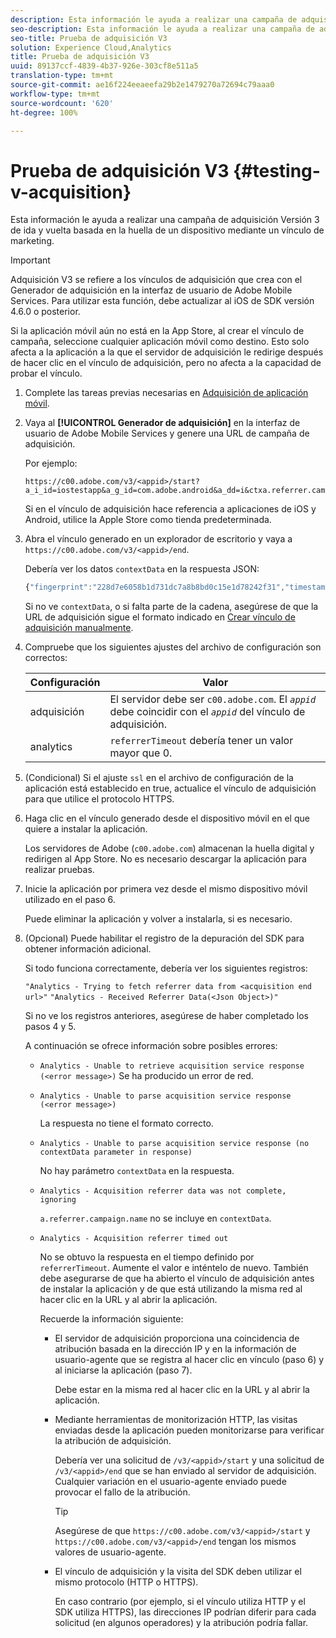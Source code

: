 ```yaml
---
description: Esta información le ayuda a realizar una campaña de adquisición Versión 3 de ida y vuelta basada en la huella de un dispositivo mediante un vínculo de marketing.
seo-description: Esta información le ayuda a realizar una campaña de adquisición Versión 3 de ida y vuelta basada en la huella de un dispositivo mediante un vínculo de marketing.
seo-title: Prueba de adquisición V3
solution: Experience Cloud,Analytics
title: Prueba de adquisición V3
uuid: 89137ccf-4839-4b37-926e-303cf8e511a5
translation-type: tm+mt
source-git-commit: ae16f224eeaeefa29b2e1479270a72694c79aaa0
workflow-type: tm+mt
source-wordcount: '620'
ht-degree: 100%

---
```



# Prueba de adquisición V3 {#testing-v-acquisition}

Esta información le ayuda a realizar una campaña de adquisición Versión 3 de ida y vuelta basada en la huella de un dispositivo mediante un vínculo de marketing.

>[!IMPORTANT]
>
>Adquisición V3 se refiere a los vínculos de adquisición que crea con el Generador de adquisición en la interfaz de usuario de Adobe Mobile Services. Para utilizar esta función, debe actualizar al iOS de SDK versión 4.6.0 o posterior.

Si la aplicación móvil aún no está en la App Store, al crear el vínculo de campaña, seleccione cualquier aplicación móvil como destino. Esto solo afecta a la aplicación a la que el servidor de adquisición le redirige después de hacer clic en el vínculo de adquisición, pero no afecta a la capacidad de probar el vínculo.

1. Complete las tareas previas necesarias en [Adquisición de aplicación móvil](/help/ios/acquisition-main/acquisition.md).
1. Vaya al **[!UICONTROL Generador de adquisición]** en la interfaz de usuario de Adobe Mobile Services y genere una URL de campaña de adquisición.

   Por ejemplo:

   ```
   https://c00.adobe.com/v3/<appid>/start?a_i_id=iostestapp&a_g_id=com.adobe.android&a_dd=i&ctxa.referrer.campaign.name=name&ctxa.referrer.campaign.trackingcode=trackingcode
   ```


   Si en el vínculo de adquisición hace referencia a aplicaciones de iOS y Android, utilice la Apple Store como tienda predeterminada.
1. Abra el vínculo generado en un explorador de escritorio y vaya a `https://c00.adobe.com/v3/<appid>/end`.

   Debería ver los datos `contextData` en la respuesta JSON:

   ```js
   {"fingerprint":"228d7e6058b1d731dc7a8b8bd0c15e1d78242f31","timestamp":1457989293,"appguid":"","contextData":{"a.referrer.campaign.name":"name","a.referrer.campaign.trackingcode":"trackingcode"}}.
   ```

   Si no ve `contextData`, o si falta parte de la cadena, asegúrese de que la URL de adquisición sigue el formato indicado en [Crear vínculo de adquisición manualmente](/help/using/acquisition-main/c-marketing-links-builder/acquisition-link-manual.md).
1. Compruebe que los siguientes ajustes del archivo de configuración son correctos:

   | Configuración | Valor |
   |--- |--- |
   | adquisición | El servidor debe ser `c00.adobe.com`. El *`appid`* debe coincidir con el *`appid`* del vínculo de adquisición. |
   | analytics | `referrerTimeout` debería tener un valor mayor que 0. |


1. (Condicional) Si el ajuste `ssl` en el archivo de configuración de la aplicación está establecido en true, actualice el vínculo de adquisición para que utilice el protocolo HTTPS.
1. Haga clic en el vínculo generado desde el dispositivo móvil en el que quiere a instalar la aplicación.

   Los servidores de Adobe (`c00.adobe.com`) almacenan la huella digital y redirigen al App Store. No es necesario descargar la aplicación para realizar pruebas.
1. Inicie la aplicación por primera vez desde el mismo dispositivo móvil utilizado en el paso 6.

   Puede eliminar la aplicación y volver a instalarla, si es necesario.
1. (Opcional) Puede habilitar el registro de la depuración del SDK para obtener información adicional.

   Si todo funciona correctamente, debería ver los siguientes registros:

   `"Analytics - Trying to fetch referrer data from <acquisition end url>"`
   `"Analytics - Received Referrer Data(<Json Object>)"`

   Si no ve los registros anteriores, asegúrese de haber completado los pasos 4 y 5.

   A continuación se ofrece información sobre posibles errores:

   * `Analytics - Unable to retrieve acquisition service response (<error message>)`
Se ha producido un error de red.

   * `Analytics - Unable to parse acquisition service response (<error message>)`

      La respuesta no tiene el formato correcto.

   * `Analytics - Unable to parse acquisition service response (no contextData parameter in response)`

      No hay parámetro `contextData` en la respuesta.

   * `Analytics - Acquisition referrer data was not complete, ignoring`

      `a.referrer.campaign.name` no se incluye en `contextData`.

   * `Analytics - Acquisition referrer timed out`

      No se obtuvo la respuesta en el tiempo definido por `referrerTimeout`. Aumente el valor e inténtelo de nuevo. También debe asegurarse de que ha abierto el vínculo de adquisición antes de instalar la aplicación y de que está utilizando la misma red al hacer clic en la URL y al abrir la aplicación.

      Recuerde la información siguiente:

      * El servidor de adquisición proporciona una coincidencia de atribución basada en la dirección IP y en la información de usuario-agente que se registra al hacer clic en vínculo (paso 6) y al iniciarse la aplicación (paso 7).

         Debe estar en la misma red al hacer clic en la URL y al abrir la aplicación.

      * Mediante herramientas de monitorización HTTP, las visitas enviadas desde la aplicación pueden monitorizarse para verificar la atribución de adquisición.

         Debería ver una solicitud de `/v3/<appid>/start` y una solicitud de `/v3/<appid>/end` que se han enviado al servidor de adquisición. Cualquier variación en el usuario-agente enviado puede provocar el fallo de la atribución.

         >[!TIP]
         >
         >Asegúrese de que `https://c00.adobe.com/v3/<appid>/start` y `https://c00.adobe.com/v3/<appid>/end` tengan los mismos valores de usuario-agente.

      * El vínculo de adquisición y la visita del SDK deben utilizar el mismo protocolo (HTTP o HTTPS).

         En caso contrario (por ejemplo, si el vínculo utiliza HTTP y el SDK utiliza HTTPS), las direcciones IP podrían diferir para cada solicitud (en algunos operadores) y la atribución podría fallar.

